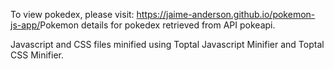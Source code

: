 To view pokedex, please visit:
https://jaime-anderson.github.io/pokemon-js-app/
​
Pokemon details for pokedex retrieved from API pokeapi.

Javascript and CSS files minified using Toptal Javascript Minifier and Toptal CSS Minifier.
